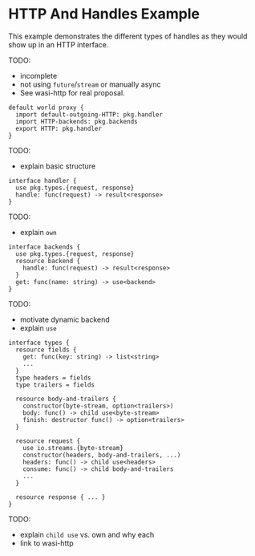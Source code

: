 # HTTP And Handles Example

This example demonstrates the different types of handles as they would show up
in an HTTP interface.

TODO:
* incomplete
* not using `future`/`stream` or manually async
* See wasi-http for real proposal.

```wit
default world proxy {
  import default-outgoing-HTTP: pkg.handler
  import HTTP-backends: pkg.backends
  export HTTP: pkg.handler
}
```
TODO:
* explain basic structure

```wit
interface handler {
  use pkg.types.{request, response}
  handle: func(request) -> result<response>
}
```
TODO:
* explain `own`

```wit
interface backends {
  use pkg.types.{request, response}
  resource backend {
    handle: func(request) -> result<response>
  }
  get: func(name: string) -> use<backend>
}
```
TODO:
* motivate dynamic backend
* explain `use`

```wit
interface types {
  resource fields {
    get: func(key: string) -> list<string>
    ...
  }
  type headers = fields
  type trailers = fields

  resource body-and-trailers {
    constructor(byte-stream, option<trailers>)
    body: func() -> child use<byte-stream>
    finish: destructor func() -> option<trailers>
  }

  resource request {
    use io.streams.{byte-stream}
    constructor(headers, body-and-trailers, ...)
    headers: func() -> child use<headers>
    consume: func() -> child body-and-trailers
    ...
  }

  resource response { ... }
}
```
TODO:
* explain `child use` vs. own and why each
* link to wasi-http


[WASI HTTP]: https://github.com/webAssembly/wasi-http
